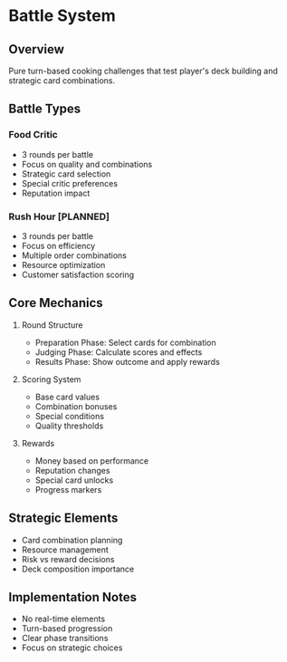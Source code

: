 # Battle System

## Overview
Pure turn-based cooking challenges that test player's deck building and strategic card combinations.

## Battle Types

### Food Critic
- 3 rounds per battle
- Focus on quality and combinations
- Strategic card selection
- Special critic preferences
- Reputation impact

### Rush Hour [PLANNED]
- 3 rounds per battle
- Focus on efficiency
- Multiple order combinations
- Resource optimization
- Customer satisfaction scoring

## Core Mechanics
1. Round Structure
   - Preparation Phase: Select cards for combination
   - Judging Phase: Calculate scores and effects
   - Results Phase: Show outcome and apply rewards

2. Scoring System
   - Base card values
   - Combination bonuses
   - Special conditions
   - Quality thresholds

3. Rewards
   - Money based on performance
   - Reputation changes
   - Special card unlocks
   - Progress markers

## Strategic Elements
- Card combination planning
- Resource management
- Risk vs reward decisions
- Deck composition importance

## Implementation Notes
- No real-time elements
- Turn-based progression
- Clear phase transitions
- Focus on strategic choices
